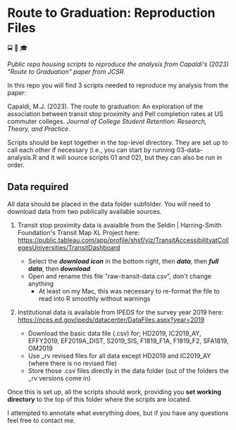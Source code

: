 # Route to Graduation: Reproduction Files

:oncoming_bus: :busstop: :mortar_board:

_Public repo housing scripts to reproduce the analysis from Capaldi's (2023) "Route to Graduation" paper from JCSR._

In this repo you will find 3 scripts needed to reproduce my analysis from the paper:

Capaldi, M.J. (2023). The route to graduation: An exploration of the association between transit stop proximity and Pell completion rates at US commuter colleges. _Journal of College Student Retention: Research, Theory, and Practice_.

Scripts should be kept together in the top-level directory. They are set up to call each other if necessary (i.e., you can start by running 03-data-analysis.R and it will source scripts 01 and 02), but they can also be run in order.

## Data required

All data should be placed in the data folder subfolder. You will need to download data from two publically available sources.

1) Transit stop proximity data is avaialble from the Seldin | Harring-Smith Foundation's Transit Map XL Project here: https://public.tableau.com/app/profile/shsf/viz/TransitAccessibilityatCollegesUniversities/TransitDashboard
    * Select the **_download icon_** in the bottom right, then **_data_**, then **_full data_**, then **_download_**
    * Open and rename this file "raw-transit-data.csv", don't change anything
      + At least on my Mac, this was necessary to re-format the file to read into R smoothly without warnings

2) Institutional data is available from IPEDS for the survey year 2019 here:
https://nces.ed.gov/ipeds/datacenter/DataFiles.aspx?year=2019
    * Download the basic data file (.csv) for; HD2019, IC2019_AY, EFFY2019, EF2019A_DIST, S2019_SIS, F1819_F1A, F1819_F2, SFA1819, OM2019
    * Use _rv revised files for all data except HD2019 and IC2019_AY (where there is no revised file)
    * Store those .csv files directly in the data folder (out of the folders the _rv versions come in)

Once this is set up, all the scripts should work, providing you **set working directory** to the top of this folder where the scripts are located. 

I attempted to annotate what everything does, but if you have any questions feel free to contact me.
